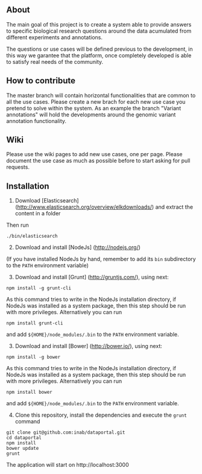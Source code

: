 About
-----

The main goal of this project is to create a system able to provide answers to specific biological research questions around the data acumulated from different experiments and annotations. 

The questions or use cases will be defined previous to the development, in this way we garantee that the platform, once completely developed is able to satisfy real needs of the community.

How to contribute
-----------------

The master branch will contain horizontal functionalities that are common to all the use cases. Please create a new brach for each new use case you pretend to solve within the system. As an example the branch "Variant annotations" will hold the developments around the genomic variant annotation functionality.

Wiki
----

Please use the wiki pages to add new use cases, one per page. Please document the use case as much as possible before to start asking for pull requests.

Installation
------------

1) Download [Elasticsearch] (http://www.elasticsearch.org/overview/elkdownloads/) and extract the content in a folder

Then run

```
./bin/elasticsearch
```

2) Download and install [NodeJs] (http://nodejs.org/)

(If you have installed NodeJs by hand, remember to add its `bin` subdirectory to the `PATH` environment variable)

3) Download and install [Grunt] (http://gruntjs.com/), using next:

```
npm install -g grunt-cli
```

As this command tries to write in the NodeJs installation directory, if NodeJs was installed as a system package, then this step should be run with more privileges. Alternatively you can run

```
npm install grunt-cli
```

and add `${HOME}/node_modules/.bin` to the `PATH` environment variable.

3) Download and install [Bower] (http://bower.io/), using next:

```
npm install -g bower
```

As this command tries to write in the NodeJs installation directory, if NodeJs was installed as a system package, then this step should be run with more privileges. Alternatively you can run

```
npm install bower
```

and add `${HOME}/node_modules/.bin` to the `PATH` environment variable.

4) Clone this repository, install the dependencies and execute the `grunt` command

```
git clone git@github.com:inab/dataportal.git
cd dataportal
npm install
bower update
grunt
```

The application will start on http://localhost:3000
